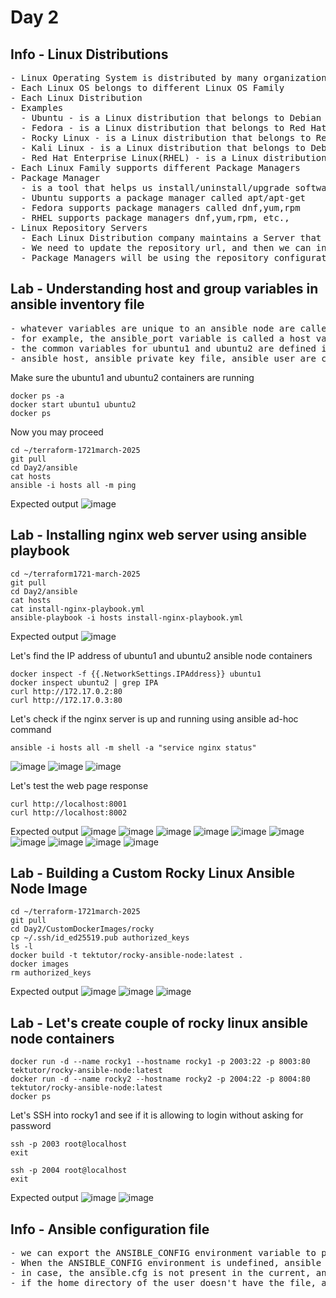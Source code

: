# Day 2

## Info - Linux Distributions
<pre>
- Linux Operating System is distributed by many organizations
- Each Linux OS belongs to different Linux OS Family
- Each Linux Distribution
- Examples
  - Ubuntu - is a Linux distribution that belongs to Debian Linux Family
  - Fedora - is a Linux distribution that belongs to Red Hat Linux Family
  - Rocky Linux - is a Linux distribution that belongs to Red Hat Linux Family
  - Kali Linux - is a Linux distribution that belongs to Debian Linux Family
  - Red Hat Enterprise Linux(RHEL) - is a Linux distribution that belongs to to Red Hat Linux Family
- Each Linux Family supports different Package Managers
- Package Manager
  - is a tool that helps us install/uninstall/upgrade softwares in Linux
  - Ubuntu supports a package manager called apt/apt-get
  - Fedora supports package managers called dnf,yum,rpm
  - RHEL supports package managers dnf,yum,rpm, etc.,
- Linux Repository Servers
  - Each Linux Distribution company maintains a Server that has test,stable softwares for every version of Linux distribution
  - We need to update the repository url, and then we can install any linux software from the repository
  - Package Managers will be using the repository configuration files to find the repository url
</pre>  

## Lab - Understanding host and group variables in ansible inventory file
<pre>
- whatever variables are unique to an ansible node are called as host variable
- for example, the ansible_port variable is called a host variable as the ssh port on the local machine varies for each container
- the common variables for ubuntu1 and ubuntu2 are defined in the group level as they are common to ubuntu1 and ubuntu2. These variables are called group variables
- ansible_host, ansible_private_key_file, ansible_user are called group variables in this inventory
</pre>

Make sure the ubuntu1 and ubuntu2 containers are running
```
docker ps -a
docker start ubuntu1 ubuntu2
docker ps
```

Now you may proceed
```
cd ~/terraform-1721march-2025
git pull
cd Day2/ansible
cat hosts
ansible -i hosts all -m ping
```

Expected output
![image](https://github.com/user-attachments/assets/9ff10406-dc29-45d4-a696-84f4bac08854)

## Lab - Installing nginx web server using ansible playbook
```
cd ~/terraform1721-march-2025
git pull
cd Day2/ansible
cat hosts
cat install-nginx-playbook.yml
ansible-playbook -i hosts install-nginx-playbook.yml
```

Expected output
![image](https://github.com/user-attachments/assets/3e6ca9c5-81e5-4a72-bb68-dfd5791c8930)

Let's find the IP address of ubuntu1 and ubuntu2 ansible node containers
```
docker inspect -f {{.NetworkSettings.IPAddress}} ubuntu1
docker inspect ubuntu2 | grep IPA
curl http://172.17.0.2:80
curl http://172.17.0.3:80
```
Let's check if the nginx server is up and running using ansible ad-hoc command
```
ansible -i hosts all -m shell -a "service nginx status"
```
![image](https://github.com/user-attachments/assets/eb06b7d6-3c48-49f9-8b33-6f4e6c230e0f)
![image](https://github.com/user-attachments/assets/3e42472f-b836-4522-8a55-1c0bf086d9e9)
![image](https://github.com/user-attachments/assets/7b5b25aa-4a88-4d6f-ba09-e78fdafec832)

Let's test the web page response
```
curl http://localhost:8001
curl http://localhost:8002
```

Expected output
![image](https://github.com/user-attachments/assets/a140c2a6-e40a-4fa9-8f7a-66b66b7af93c)
![image](https://github.com/user-attachments/assets/39ef2320-95c9-4ac5-863c-b2d28adf6c3e)
![image](https://github.com/user-attachments/assets/f24f025d-0205-4d8d-b2b4-4dd6218a5883)
![image](https://github.com/user-attachments/assets/f62d7738-9971-4422-8bee-7fedd01e8c82)
![image](https://github.com/user-attachments/assets/f5801875-b1a6-43fa-956b-54e907b9a5ba)
![image](https://github.com/user-attachments/assets/8897d511-0caf-4d21-9916-27af923ce303)
![image](https://github.com/user-attachments/assets/695316de-062b-4c29-b14e-a1435a85755c)
![image](https://github.com/user-attachments/assets/6302e29d-e903-4665-b7ec-6d2311d2602e)
![image](https://github.com/user-attachments/assets/5c4045d7-860d-467b-8675-1da2dda02d41)
![image](https://github.com/user-attachments/assets/fa6fcd31-d9da-448b-a756-953f9c1b0bab)

## Lab - Building a Custom Rocky Linux Ansible Node Image
```
cd ~/terraform-1721march-2025
git pull
cd Day2/CustomDockerImages/rocky
cp ~/.ssh/id_ed25519.pub authorized_keys
ls -l
docker build -t tektutor/rocky-ansible-node:latest .
docker images
rm authorized_keys
```

Expected output
![image](https://github.com/user-attachments/assets/469e0f66-1d3d-4d2b-823b-8161b5ba9778)
![image](https://github.com/user-attachments/assets/7392fe27-a150-48a9-8b46-255537457c78)
![image](https://github.com/user-attachments/assets/f80a0db5-0489-4e48-955d-6722327bf976)

## Lab - Let's create couple of rocky linux ansible node containers
```
docker run -d --name rocky1 --hostname rocky1 -p 2003:22 -p 8003:80 tektutor/rocky-ansible-node:latest
docker run -d --name rocky2 --hostname rocky2 -p 2004:22 -p 8004:80 tektutor/rocky-ansible-node:latest
docker ps
```

Let's SSH into rocky1 and see if it is allowing to login without asking for password
```
ssh -p 2003 root@localhost
exit

ssh -p 2004 root@localhost
exit
```

Expected output
![image](https://github.com/user-attachments/assets/c54e3fa7-0015-4e79-836a-24f31937abbb)
![image](https://github.com/user-attachments/assets/3fdbf589-0d6e-492b-9414-fd1d8bc8bed9)

## Info - Ansible configuration file
<pre>
- we can export the ANSIBLE_CONFIG environment variable to point the location and file name of ansible configuration file
- When the ANSIBLE_CONFIG environment is undefined, ansible or ansible-playbook will search for the ansible.cfg in the current directory, if it finds it will stop searching and it will use the ansible.cfg from the current directory
- in case, the ansible.cfg is not present in the current, ansible will try to locate a file name .ansible.cfg from home directory of the user, if it finds it will stop searching elsewhere and starts using the .ansible.cfg file
- if the home directory of the user doesn't have the file, ansible will finally try to locate at /etc/ansible/ansible.cfg file, it that is also missing, it will give up
</pre>
